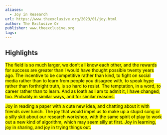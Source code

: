 ```yaml
---
aliases:
  - Joy in Research
url: https://www.theexclusive.org/2023/01/joy.html
author: The Exclusive Or
publisher: www.theexclusive.org
tags:
---
```


## Highlights
<mark>The field is so much larger, we don’t all know each other, and the rewards for success are greater than I would have thought possible twenty years ago. The incentive to be competitive rather than kind, to fight on social media rather than to learn from people you disagree with, to speak hype rather than forthright truth, is so hard to resist. The temptation, in a word, to career rather than to learn. And as loath as I am to admit it, I have changed, too. Probably in similar ways, and for similar reasons.</mark>

<mark>Joy in reading a paper with a cute new idea, and chatting about it with friends over lunch. The joy that would impel us to make up a stupid song or a silly skit about our research workshop, with the same spirit of play to work out a new kind of algorithm, which may seem silly at first. Joy in learning, joy in sharing, and joy in trying things out.</mark>

